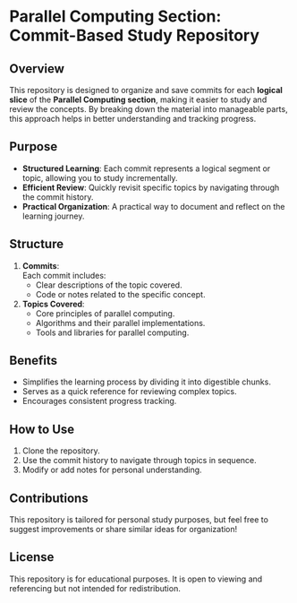# Parallel Computing Section: Commit-Based Study Repository  

## Overview  
This repository is designed to organize and save commits for each **logical slice** of the **Parallel Computing section**, making it easier to study and review the concepts. By breaking down the material into manageable parts, this approach helps in better understanding and tracking progress.

## Purpose  
- **Structured Learning**: Each commit represents a logical segment or topic, allowing you to study incrementally.  
- **Efficient Review**: Quickly revisit specific topics by navigating through the commit history.  
- **Practical Organization**: A practical way to document and reflect on the learning journey.  

## Structure  
1. **Commits**:  
   Each commit includes:  
   - Clear descriptions of the topic covered.  
   - Code or notes related to the specific concept.  
2. **Topics Covered**:  
   - Core principles of parallel computing.  
   - Algorithms and their parallel implementations.  
   - Tools and libraries for parallel computing.  

## Benefits  
- Simplifies the learning process by dividing it into digestible chunks.  
- Serves as a quick reference for reviewing complex topics.  
- Encourages consistent progress tracking.  

## How to Use  
1. Clone the repository.  
2. Use the commit history to navigate through topics in sequence.  
3. Modify or add notes for personal understanding.  

## Contributions  
This repository is tailored for personal study purposes, but feel free to suggest improvements or share similar ideas for organization!  

## License  
This repository is for educational purposes. It is open to viewing and referencing but not intended for redistribution.  
